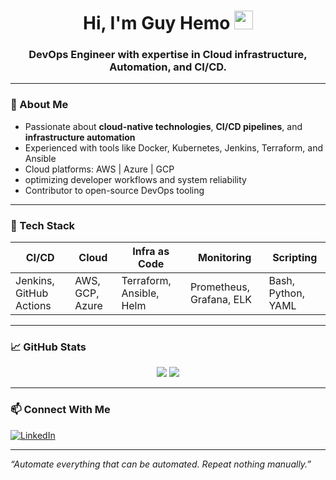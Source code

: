 <h1 align="center">Hi, I'm Guy Hemo <img src="https://media.giphy.com/media/hvRJCLFzcasrR4ia7z/giphy.gif" width="30"/></h1>
<h3 align="center">DevOps Engineer with expertise in Cloud infrastructure, Automation, and CI/CD.</h3>

---

### 🚀 About Me

- Passionate about **cloud-native technologies**, **CI/CD pipelines**, and **infrastructure automation**
- Experienced with tools like Docker, Kubernetes, Jenkins, Terraform, and Ansible
- Cloud platforms: AWS | Azure | GCP
-  optimizing developer workflows and system reliability
- Contributor to open-source DevOps tooling

---

### 🧰 Tech Stack

| CI/CD | Cloud | Infra as Code | Monitoring | Scripting |
|-------|-------|----------------|------------|-----------|
| Jenkins, GitHub Actions | AWS, GCP, Azure | Terraform, Ansible, Helm | Prometheus, Grafana, ELK | Bash, Python, YAML |

---

### 📈 GitHub Stats

<p align="center">
  <img src="https://github-readme-stats.vercel.app/api?username=guy-hemo&show_icons=true&theme=radical&count_private=true" />
  <img src="https://github-readme-streak-stats.herokuapp.com/?user=guy-hemo&theme=radical" />
</p>

---


### 📫 Connect With Me

[![LinkedIn](https://img.shields.io/badge/-LinkedIn-blue?style=flat-square&logo=linkedin&logoColor=white)]([https://linkedin.com/in/yourprofile](https://www.linkedin.com/in/guy-hemo-807a4b180))

---

*“Automate everything that can be automated. Repeat nothing manually.”*
